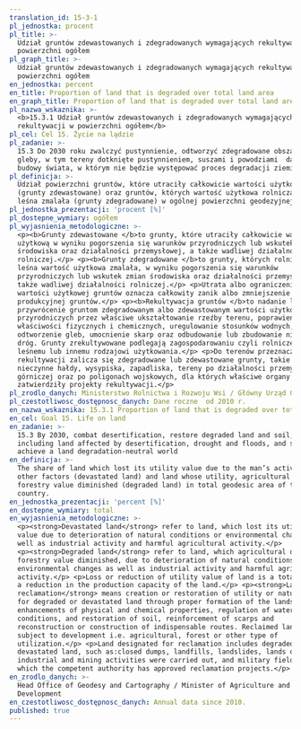 ```yaml
---
translation_id: 15-3-1
pl_jednostka: procent
pl_title: >-
  Udział gruntów zdewastowanych i zdegradowanych wymagających rekultywacji w
  powierzchni ogółem
pl_graph_title: >-
  Udział gruntów zdewastowanych i zdegradowanych wymagających rekultywacji w
  powierzchni ogółem
en_jednostka: percent
en_title: Proportion of land that is degraded over total land area
en_graph_title: Proportion of land that is degraded over total land area
pl_nazwa_wskaznika: >-
  <b>15.3.1 Udział gruntów zdewastowanych i zdegradowanych wymagających
  rekultywacji w powierzchni ogółem</b>
pl_cel: Cel 15. Życie na lądzie
pl_zadanie: >-
  15.3 Do 2030 roku zwalczyć pustynnienie, odtworzyć zdegradowane obszary i
  gleby, w tym tereny dotknięte pustynnieniem, suszami i powodziami  dążyć do
  budowy świata, w którym nie będzie występować proces degradacji ziemi.
pl_definicja: >-
  Udział powierzchni gruntów, które utraciły całkowicie wartości użytkowe
  (grunty zdewastowane) oraz gruntów, których wartość użytkowa rolnicza lub
  leśna zmalała (grunty zdegradowane) w ogólnej powierzchni geodezyjnej kraju.
pl_jednostka_prezentacji: 'procent [%]'
pl_dostepne_wymiary: ogółem
pl_wyjasnienia_metodologiczne: >-
  <p><b>Grunty zdewastowane </b>to grunty, które utraciły całkowicie wartość
  użytkową w wyniku pogorszenia się warunków przyrodniczych lub wskutek zmian
  środowiska oraz działalności przemysłowej, a także wadliwej działalności
  rolniczej.</p> <p><b>Grunty zdegradowane </b>to grunty, których rolnicza lub
  leśna wartość użytkowa zmalała, w wyniku pogorszenia się warunków
  przyrodniczych lub wskutek zmian środowiska oraz działalności przemysłowej, a
  także wadliwej działalności rolniczej.</p> <p>Utrata albo ograniczenie
  wartości użytkowej gruntów oznacza całkowity zanik albo zmniejszenie zdolności
  produkcyjnej gruntów.</p> <p><b>Rekultywacja gruntów </b>to nadanie lub
  przywrócenie gruntom zdegradowanym albo zdewastowanym wartości użytkowych lub
  przyrodniczych przez właściwe ukształtowanie rzeźby terenu, poprawienie
  właściwości fizycznych i chemicznych, uregulowanie stosunków wodnych,
  odtworzenie gleb, umocnienie skarp oraz odbudowanie lub zbudowanie niezbędnych
  dróg. Grunty zrekultywowane podlegają zagospodarowaniu czyli rolniczemu,
  leśnemu lub innemu rodzajowi użytkowania.</p> <p>Do terenów przeznaczonych do
  rekultywacji zalicza się zdegradowane lub zdewastowane grunty, takie jak:
  nieczynne hałdy, wysypiska, zapadliska, tereny po działalności przemysłowej i
  górniczej oraz po poligonach wojskowych, dla których właściwe organy
  zatwierdziły projekty rekultywacji.</p>
pl_zrodlo_danych: Ministerstwo Rolnictwa i Rozwoju Wsi / Główny Urząd Geodezji i Kartografii
pl_czestotliwosc_dostępnosc_danych: Dane roczne  od 2010 r.
en_nazwa_wskaznika: 15.3.1 Proportion of land that is degraded over total land area
en_cel: Goal 15. Life on land
en_zadanie: >-
  15.3 By 2030, combat desertification, restore degraded land and soil,
  including land affected by desertification, drought and floods, and strive to
  achieve a land degradation-neutral world
en_definicja: >-
  The share of land which lost its utility value due to the man’s activities or
  other factors (devastated land) and land whose utility, agricultural or
  forestry value diminished (degraded land) in total geodesic area of the
  country.
en_jednostka_prezentacji: 'percent [%]'
en_dostepne_wymiary: total
en_wyjasnienia_metodologiczne: >-
  <p><strong>Devastated land</strong> refer to land, which lost its utility
  value due to deterioration of natural conditions or environmental changes as
  well as industrial activity and harmful agricultural activity.</p>
  <p><strong>Degraded land</strong> refer to land, which agricultural or
  forestry value diminished, due to deterioration of natural conditions or
  environmental changes as well as industrial activity and harmful agricultural
  activity.</p> <p>Loss or reduction of utility value of land is a total loss or
  a reduction in the production capacity of the land.</p> <p><strong>Land
  reclamation</strong> means creation or restoration of utility or natural value
  for degraded or devastated land through proper formation of the landscape,
  enhancements of physical and chemical properties, regulation of water
  conditions, and restoration of soil, reinforcement of scarps and
  reconstruction or construction of indispensable routes. Reclaimed land is
  subject to development i.e. agricultural, forest or other type of
  utilization.</p> <p>Land designated for reclamation includes degraded or
  devastated land, such as:closed dumps, landfills, landslides, lands on which
  industrial and mining activities were carried out, and military fields for
  which the competent authority has approved reclamation projects.</p>
en_zrodlo_danych: >-
  Head Office of Geodesy and Cartography / Minister of Agriculture and Rural
  Development
en_czestotliwosc_dostępnosc_danych: Annual data since 2010.
published: true
---
```

